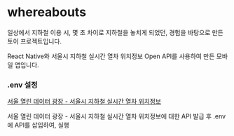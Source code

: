 # whereabouts

일상에서 지하철 이용 시, 몇 초 차이로 지하철을 놓치게 되었던, 경험을 바탕으로 만든 토이 프로젝트입니다.

React Native와 서울시 지하철 실시간 열차 위치정보 Open API를 사용하여 만든 모바일 앱입니다.

### .env 설정

[서울 열린 데이터 광장 - 서울시 지하철 실시간 열차 위치정보](https://data.seoul.go.kr/dataList/OA-12601/A/1/datasetView.do)

서울 열린 데이터 광장 - 서울시 지하철 실시간 열차 위치정보에 대한 API 발급 후 .env에 API를 삽입하여, 실행
